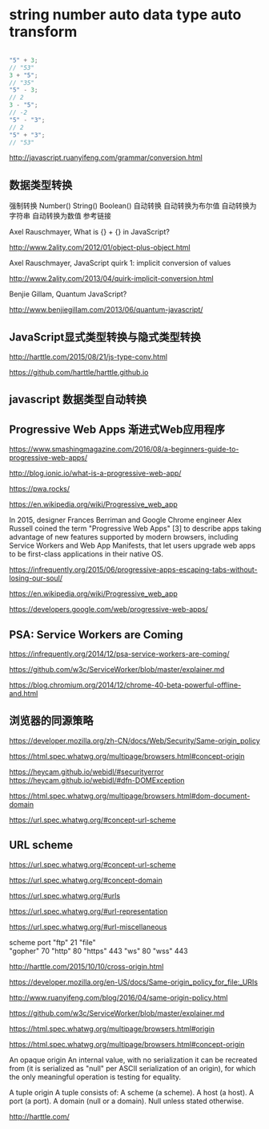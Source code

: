 # string number auto data type auto transform




```js

"5" + 3;
// "53"
3 + "5";
// "35"
"5" - 3;
// 2
3 - "5";
// -2
"5" - "3";
// 2
"5" + "3";
// "53"

```



http://javascript.ruanyifeng.com/grammar/conversion.html

## 数据类型转换


强制转换
    Number()
    String()
    Boolean()
自动转换
    自动转换为布尔值
    自动转换为字符串
    自动转换为数值
参考链接

Axel Rauschmayer, What is {} + {} in JavaScript?

http://www.2ality.com/2012/01/object-plus-object.html

Axel Rauschmayer, JavaScript quirk 1: implicit conversion of values

http://www.2ality.com/2013/04/quirk-implicit-conversion.html

Benjie Gillam, Quantum JavaScript?

http://www.benjiegillam.com/2013/06/quantum-javascript/


## JavaScript显式类型转换与隐式类型转换


http://harttle.com/2015/08/21/js-type-conv.html

https://github.com/harttle/harttle.github.io






## javascript 数据类型自动转换














## Progressive Web Apps 渐进式Web应用程序

https://www.smashingmagazine.com/2016/08/a-beginners-guide-to-progressive-web-apps/


http://blog.ionic.io/what-is-a-progressive-web-app/


https://pwa.rocks/

https://en.wikipedia.org/wiki/Progressive_web_app

In 2015, designer Frances Berriman and Google Chrome engineer Alex Russell coined the term "Progressive Web Apps" [3] to describe apps taking advantage of new features supported by modern browsers, including Service Workers and Web App Manifests, that let users upgrade web apps to be first-class applications in their native OS.

https://infrequently.org/2015/06/progressive-apps-escaping-tabs-without-losing-our-soul/

https://en.wikipedia.org/wiki/Progressive_web_app

https://developers.google.com/web/progressive-web-apps/


## PSA: Service Workers are Coming

https://infrequently.org/2014/12/psa-service-workers-are-coming/

https://github.com/w3c/ServiceWorker/blob/master/explainer.md

https://blog.chromium.org/2014/12/chrome-40-beta-powerful-offline-and.html


## 浏览器的同源策略

https://developer.mozilla.org/zh-CN/docs/Web/Security/Same-origin_policy

https://html.spec.whatwg.org/multipage/browsers.html#concept-origin

https://heycam.github.io/webidl/#securityerror  
https://heycam.github.io/webidl/#dfn-DOMException  

https://html.spec.whatwg.org/multipage/browsers.html#dom-document-domain

https://url.spec.whatwg.org/#concept-url-scheme


## URL scheme

https://url.spec.whatwg.org/#concept-url-scheme

https://url.spec.whatwg.org/#concept-domain


https://url.spec.whatwg.org/#urls

https://url.spec.whatwg.org/#url-representation

https://url.spec.whatwg.org/#url-miscellaneous


scheme  port
"ftp"   21
"file"  
"gopher"    70
"http"  80
"https" 443
"ws"    80
"wss"   443

http://harttle.com/2015/10/10/cross-origin.html


https://developer.mozilla.org/en-US/docs/Same-origin_policy_for_file:_URIs

http://www.ruanyifeng.com/blog/2016/04/same-origin-policy.html

https://github.com/w3c/ServiceWorker/blob/master/explainer.md

https://html.spec.whatwg.org/multipage/browsers.html#origin

https://html.spec.whatwg.org/multipage/browsers.html#concept-origin


An opaque origin
    An internal value, with no serialization it can be recreated from (it is serialized as "null" per ASCII serialization of an origin), for which the only meaningful operation is testing for equality.

A tuple origin
    A tuple consists of:
        A scheme (a scheme).
        A host (a host).
        A port (a port).
        A domain (null or a domain). Null unless stated otherwise.






http://harttle.com/








